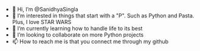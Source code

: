 - 👋 Hi, I’m @SanidhyaSingla
- 👀 I’m interested in things that start with a "P". Such as Python and Pasta. Plus, I love STAR WARS
- 🌱 I’m currently learning how to handle life to its best
- 💞️ I’m looking to collaborate on more Python projects
- 📫 How to reach me is that you connect me through my github 

<!---
SanidhyaSingla/SanidhyaSingla is a ✨ special ✨ repository because its `README.md` (this file) appears on your GitHub profile.
You can click the Preview link to take a look at your changes.
--->
